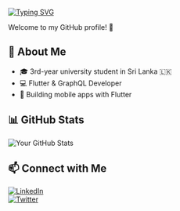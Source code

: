 [![Typing SVG](https://readme-typing-svg.demolab.com?font=Fira+Code&pause=1000&center=true&width=435&lines=Hello+I'm+Ruvinda+Dilshan)](https://git.io/typing-svg)

Welcome to my GitHub profile! 🚀

## 🌟 About Me
- 🎓 3rd-year university student in Sri Lanka 🇱🇰
- 💻 Flutter & GraphQL Developer  
- 📱 Building mobile apps with Flutter  


## 📊 GitHub Stats
![Your GitHub Stats](https://github-readme-stats.vercel.app/api?username=rudill&show_icons=true&theme=radical)

## 📫 Connect with Me  
[![LinkedIn](https://img.shields.io/badge/LinkedIn-Profile-blue?style=flat&logo=linkedin)](https://linkedin.com/in/YourUsername)  
[![Twitter](https://img.shields.io/badge/Twitter-Profile-blue?style=flat&logo=twitter)](https://twitter.com/YourUsername)  
